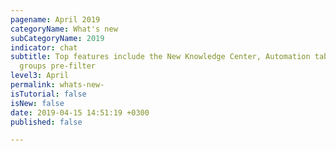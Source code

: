 ```yaml
---
pagename: April 2019
categoryName: What's new
subCategoryName: 2019
indicator: chat
subtitle: Top features include the New Knowledge Center, Automation tab and Agent
  groups pre-filter
level3: April
permalink: whats-new-
isTutorial: false
isNew: false
date: 2019-04-15 14:51:19 +0300
published: false

---
```

